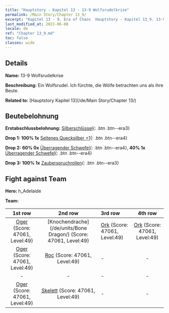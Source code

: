 ```yaml
---
title: "Hauptstory - Kapitel 13 - 13-9 Wolfsrudelkrise"
permalink: /Main Story/Chapter 13_9/
excerpt: "Kapitel 13 - 9. Era of Chaos  Hauptstory - Kapitel 13_9. 13-9 Wolfsrudelkrise"
last_modified_at: 2021-06-08
locale: de
ref: "Chapter 13_9.md"
toc: false
classes: wide
---
```


## Details

 **Name:** 13-9 Wolfsrudelkrise

 **Beschreibung:** Ein Wolfsrudel. Ich fürchte, die Wölfe betrachten uns als ihre Beute.

 **Related to:** [Hauptstory Kapitel 13](/de/Main Story/Chapter 13/)

## Beutebelohnung

 **Erstabschlussbelohnung:** [Silberschlüssel](/ItemsDE/con_693/){: .btn .btn--era3}

 **Drop 1:** **100% 1x** [Seltenes Quecksilber +1](/ItemsDE/mat_42/){: .btn .btn--era4}

 **Drop 2:** **60% 0x** [Überragender Schwefel](/ItemsDE/mat_36/){: .btn .btn--era4}, **40% 1x** [Überragender Schwefel](/ItemsDE/mat_36/){: .btn .btn--era4}

 **Drop 3:** **100% 1x** [Zauberspruchrollen](/ItemsDE/con_694/){: .btn .btn--era3}


## Fight against Team
 **Hero:** h_Adelaide

 **Team:**


  | 1st row | 2nd row | 3rd row | 4th row |
  |:----:|:----:|:----|:----:|
  | [Oger](/de/units/Ogre/) (Score: 47061, Level:49)  | [Knochendrache](/de/units/Bone Dragon/) (Score: 47061, Level:49)  | [Ork](/de/units/Orc/) (Score: 47061, Level:49)  | [Ork](/de/units/Orc/) (Score: 47061, Level:49)  |
  | [Oger](/de/units/Ogre/) (Score: 47061, Level:49)  | [Roc](/de/units/Roc/) (Score: 47061, Level:49)  | - | - |
  | - | - | - | - |
  | [Oger](/de/units/Ogre/) (Score: 47061, Level:49)  | [Skelett](/de/units/Skeleton/) (Score: 47061, Level:49)  | - | - |


